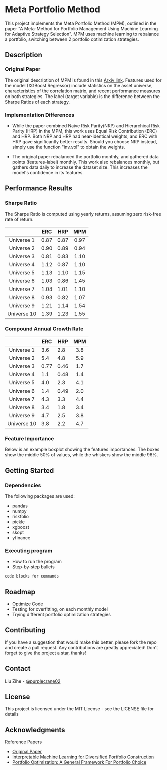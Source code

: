 # Meta Portfolio Method

This project implements the Meta Portfolio Method (MPM), outlined in the paper "A Meta-Method for Portfolio Management Using Machine Learning for Adaptive Strategy Selection". MPM uses machine learning to rebalance a portfolio, switching between 2 portfolio optimization strategies.

## Description

### Original Paper

The original description of MPM is found in this [Arxiv link](https://doi.org/10.48550/arXiv.2111.05935). Features used for the model (XGBoost Regressor) include statistics on the asset universe, characteristics of the correlation matrix, and recent performance measures on both strategies. The label (target variable) is the difference between the Sharpe Ratios of each strategy.

### Implementation Differences

* While the paper combined Naive Risk Parity(NRP) and Hierarchical Risk Parity (HRP) in the MPM, this work uses Equal Risk Contribution (ERC) and HRP. Both NRP and HRP had near-identical weights, and ERC with HRP gave significantly better results. Should you choose NRP instead, simply use the function "inv_vol" to obtain the weights.

* The original paper rebalanced the portfolio monthly, and gathered data points (features-label) monthly. This work also rebalances monthly, but gathers data daily to increase the dataset size. This increases the model's confidence in its features.

## Performance Results

### Sharpe Ratio

The Sharpe Ratio is computed using yearly returns, assuming zero risk-free rate of return.

|             	| ERC  	| HRP  	|  MPM 	|
|:-----------:	|------	|------	|:----:	|
|  Universe 1 	| 0.87 	| 0.87 	| 0.97 	|
|  Universe 2 	| 0.90 	| 0.89 	| 0.94 	|
|  Universe 3 	| 0.81 	| 0.83 	| 1.10 	|
|  Universe 4 	| 1.12 	| 0.87 	| 1.10 	|
|  Universe 5 	| 1.13 	| 1.10 	| 1.15 	|
|  Universe 6 	| 1.03 	| 0.86 	| 1.45 	|
|  Universe 7 	| 1.04 	| 1.01 	| 1.10 	|
|  Universe 8 	| 0.93 	| 0.82 	| 1.07 	|
|  Universe 9 	| 1.21 	| 1.14 	| 1.54 	|
| Universe 10 	| 1.39 	| 1.23 	| 1.55 	|

### Compound Annual Growth Rate

|             	| ERC  	| HRP  	| MPM 	|
|:-----------:	|------	|------	|:---:	|
|  Universe 1 	| 3.6  	| 2.8  	| 3.8 	|
|  Universe 2 	| 5.4  	| 4.8  	| 5.9 	|
|  Universe 3 	| 0.77 	| 0.46 	| 1.7 	|
|  Universe 4 	| 1.1  	| 0.48 	| 1.4 	|
|  Universe 5 	| 4.0  	| 2.3  	| 4.1 	|
|  Universe 6 	| 1.4  	| 0.49 	| 2.0 	|
|  Universe 7 	| 4.3  	| 3.3  	| 4.4 	|
|  Universe 8 	| 3.4  	| 1.8  	| 3.4 	|
|  Universe 9 	| 4.7  	| 2.5  	| 3.8 	|
| Universe 10 	| 3.8  	| 2.2  	| 4.7 	|

### Feature Importance
Below is an example boxplot showing the features importances. The boxes show the middle 50% of values, while the whiskers show the middle 96%.

## Getting Started

### Dependencies

The following packages are used:
* pandas
* numpy
* riskfolio
* pickle
* xgboost
* skopt
* yfinance

### Executing program

* How to run the program
* Step-by-step bullets
```
code blocks for commands
```

## Roadmap

* Optimize Code
* Testing for overfitting, on each monthly model
* Trying different portfolio optimization strategies

## Contributing

If you have a suggestion that would make this better, please fork the repo and create a pull request. Any contributions are greatly appreciated! Don't forget to give the project a star, thanks!

## Contact

Liu Zihe - [@purplecrane02](https://twitter.com/purplecrane02)

## License

This project is licensed under the MIT License - see the LICENSE file for details

## Acknowledgments

Reference Papers
* [Original Paper](https://arxiv.org/abs/2111.05935)
* [Interpretable Machine Learning for Diversified Portfolio Construction](https://jfds.pm-research.com/content/early/2021/06/14/jfds.2021.1.066)
* [Portfolio Optimization: A General Framework For Portfolio Choice](https://investresolve.com/portfolio-optimization-machine/)
